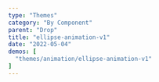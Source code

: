 ```yaml
---
type: "Themes"
category: "By Component"
parent: "Drop"
title: "ellipse-animation-v1"
date: "2022-05-04"
demos: [
  "themes/animation/ellipse-animation-v1"
]
---
```

